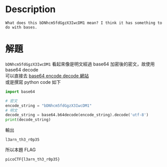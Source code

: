 # Description
```text
What does this bDNhcm5fdGgzX3IwcDM1 mean? I think it has something to do with bases.
```
# 解題
`bDNhcm5fdGgzX3IwcDM1` 看起來像是明文經過 base64 加密後的密文，故使用 base64 decode  
可以直接去 [base64 encode decode 網站](https://www.base64decode.org/ "base64 encode decode 網站")  
或是撰寫 python code 如下
```python
import base64

# 密文
encode_string = "bDNhcm5fdGgzX3IwcDM1"
# 明文
decode_string = base64.b64decode(encode_string).decode('utf-8')
print(decode_string)
```
輸出
```text
l3arn_th3_r0p35
```
<!-- flag -->
所以本題 FLAG 
```text
picoCTF{l3arn_th3_r0p35}
```